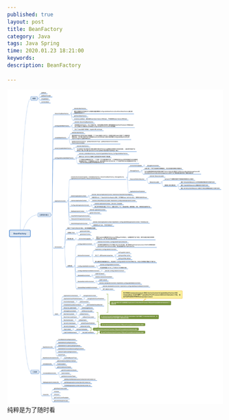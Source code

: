 ```yaml
---
published: true
layout: post
title: BeanFactory
category: Java
tags: Java Spring
time: 2020.01.23 18:21:00
keywords: 
description: BeanFactory

---
```


![图片链接](/public/img/posts/java/BeanFactory.png)
纯粹是为了随时看